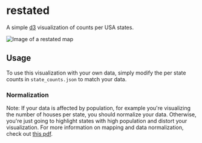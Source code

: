 # restated

A simple [d3](http://d3js.org/) visualization of counts per USA states.

![Image of a restated map](https://f.cloud.github.com/assets/1269165/981837/8109d8f0-0792-11e3-9766-bc78eee3b3f7.png)

## Usage

To use this visualization with your own data, simply modify the per state counts in `state_counts.json` to match your data.

### Normalization
Note: If your data is affected by population, for example you're visualizing the number of houses per state, you should normalize your data. Otherwise, you're just going to highlight states with high population and distort your visualization. For more information on mapping and data normalization, check out [this pdf](http://www.esri.com/news/arcuser/0206/files/normalize2.pdf).
